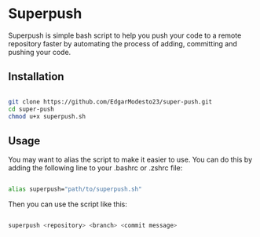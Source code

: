 # Superpush

Superpush is simple bash script to help you push your code to a remote repository faster by automating the process of adding, committing and pushing your code.

## Installation

```bash

git clone https://github.com/EdgarModesto23/super-push.git
cd super-push
chmod u+x superpush.sh

```

## Usage

You may want to alias the script to make it easier to use. You can do this by adding the following line to your .bashrc or .zshrc file:

```bash

alias superpush="path/to/superpush.sh"

```

Then you can use the script like this:

```bash

superpush <repository> <branch> <commit message>

```
